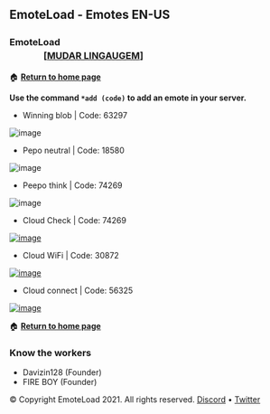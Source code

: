 ## EmoteLoad - Emotes EN-US
### EmoteLoad  ㅤㅤㅤㅤㅤㅤㅤㅤㅤㅤㅤㅤㅤㅤㅤㅤㅤㅤㅤㅤㅤㅤㅤㅤㅤㅤㅤㅤㅤㅤㅤ[[**MUDAR LINGAUGEM**]](https://emojis.emoteload.ml/)
 
 
🏠 [**Return to home page**](https://us.emoteload.ml/) 
 
 
**Use the command `*add (code)` to add an emote in your server.**
   
  
- Winning blob | Code: 63297
 
![image](https://media.discordapp.net/attachments/851198408118894592/901087030245728286/winningblob.png) 
 
- Pepo neutral | Code: 18580
 
![image](https://cdn.discordapp.com/attachments/778380099753869336/822437437715382282/1651_peepo_neutral.png)

- Peepo think | Code: 74269
 
![image](https://cdn.discordapp.com/attachments/778380099753869336/822439577955467304/PeepoThink.png)

- Cloud Check | Code: 74269
 
[![image](https://media.discordapp.net/attachments/778380099753869336/897147820430225428/Cloud_check.png)](https://www.youtube.com/channel/UC0Y7jw648rEq63SctkqL2_A)

- Cloud WiFi | Code: 30872
 
[![image](https://media.discordapp.net/attachments/778380099753869336/897149192101842974/Cloud_wifi.png)](https://www.youtube.com/channel/UC0Y7jw648rEq63SctkqL2_A)

- Cloud connect | Code: 56325
 
[![image](https://media.discordapp.net/attachments/778380099753869336/897150952686116925/Cloud_connect.png)](https://www.youtube.com/channel/UC0Y7jw648rEq63SctkqL2_A)
 
 
🏠 [**Return to home page**](https://us.emoteload.ml/)


### Know the workers
- Davizin128 (Founder)
- FIRE BOY (Founder)


© Copyright EmoteLoad 2021. All rights reserved. [Discord](https://discord.gg/v6Srh9fr) • [Twitter](https://twitter.com/FIREBOYOFC) 
